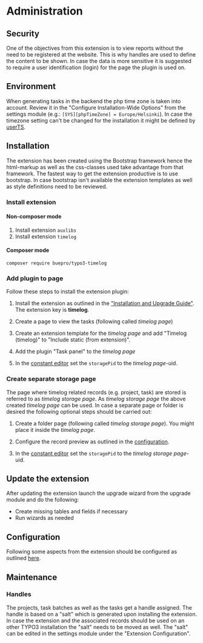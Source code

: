 # Administration

## Security

One of the objectives from this extension is to view reports without the need to be registered at the website.
This is why handles are used to define the content to be shown. In case the data is more sensitive it is suggested
to require a user identification (login) for the page the plugin is used on. 

## Environment

When generating tasks in the backend the php time zone is taken into account. Review it in the 
"Configure Installation-Wide Options" from the settings module (e.g.: `[SYS][phpTimeZone] = Europe/Helsinki`). 
In case the timezone setting can't be changed for the installation it might be defined by 
[userTS](Configuration.md#timezone).

## Installation

The extension has been created using the Bootstrap framework hence the html-markup as well as the css-classes used take
advantage from that framework. The fastest way to get the extension productive is to use bootstrap. In case
bootstrap isn't available the extension templates as well as style definitions need to be reviewed.

### Install extension

#### Non-composer mode

1. Install extension `auxlibs`
1. Install extension `timelog`

#### Composer mode

`composer require buepro/typo3-timelog`

### Add plugin to page

Follow these steps to install the extension plugin:

[UrlInstallationGuide]: https://docs.typo3.org/m/typo3/guide-installation/master/en-us/ExtensionInstallation/Index.html

1. Install the extension as outlined in the ["Installation and Upgrade Guide"](UrlInstallationGuide). The extension 
key is **timelog**.

1. Create a page to view the tasks (following called *timelog page*)

1. Create an extension template for the *timelog page* and add "Timelog (timelog)"  to "Include static (from extension)".

1. Add the plugin "Task panel" to the *timelog page*

1. In the [constant editor](Configuration.md#constant-editor) set the `storagePid` to the *timelog page*-uid.

### Create separate storage page

The page where timelog related records (e.g. project, task) are stored is referred to as *timelog storage page*.
As *timelog storage page* the above created *timelog page* can be used. In case a separate page or folder is desired
the following optional steps should be carried out:

1. Create a folder page (following called *timelog storage page*). You might place it inside the *timelog page*.

1. Configure the record preview as outlined in the [configuration](Configuration.md#record-preview).

1. In the [constant editor](Configuration.md#constant-editor) set the `storagePid` to the *timelog storage page*-uid.

## Update the extension

After updating the extension launch the upgrade wizard from the upgrade module and do the following:
- Create missing tables and fields if necessary
- Run wizards as needed

## Configuration

Following some aspects from the extension should be configured as outlined [here](Configuration.md).

## Maintenance

### Handles

The projects, task batches as well as the tasks get a handle assigned. The handle is based on a "salt" which is
generated upon installing the extension. In case the extension and the associated records should be used on an
other TYPO3 installation the "salt" needs to be moved as well. The "salt" can be edited in the settings module under
the "Extension Configuration".

